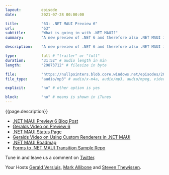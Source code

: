 ```yaml
---
layout:         episode
date: 			2021-07-28 00:00:00

title: 			"63: .NET MAUI Preview 6"
url:        	"63"
subtitle: 		"What is going in with .NET MAUI?"
summary: 		"A new preview of .NET 6 and therefore also .NET MAUI is out: preview 6. So of course, we have to talk all about what is new in this preview and what to expect from preview 7."

description: 	"A new preview of .NET 6 and therefore also .NET MAUI is out: preview 6. So of course, we have to talk all about what is new in this preview and what to expect from preview 7."

type:			full # "trailer" or "full"
duration: 		"31:52" # audio length in min
length: 		"29873712" # filesize in byte

file: 			"https://nullpointers.blob.core.windows.net/episodes/20210728_DotNetMauiPre6.mp3"
file_type: 		"audio/mp3" # audio/x-m4a, audio/mp3, audio/mpeg, video/quicktime, video/mp4, video/x-m4v, application/pdf, and document/x-epub

explicit: 		"no" # other option is yes

block: 			"no" # means is shown in iTunes
---
```


{{page.description}}

* [.NET MAUI Preview 6 Blog Post](https://devblogs.microsoft.com/dotnet/announcing-net-maui-preview-6/)
* [Geralds Video on Preview 6](https://www.youtube.com/watch?v=fnVVa4mVlrI)
* [.NET MAUI Status Page](https://github.com/dotnet/maui/wiki/Status)
* [Geralds Video on Using Custom Renderers in .NET MAUI](https://www.youtube.com/watch?v=_EKznvARe8o)
* [.NET MAUI Roadmap](https://github.com/dotnet/maui/wiki/Roadmap)
* [Forms to .NET MAUI Transition Sample Repo](https://github.com/jsuarezruiz/xamarin-forms-to-net-maui)

Tune in and leave us a comment on [Twitter](https://twitter.com/nullpointersio).

Your Hosts [Gerald Versluis](https://twitter.com/jfversluis), [Mark Allibone](https://twitter.com/mallibone) and [Steven Thewissen](https://twitter.com/devnl).
